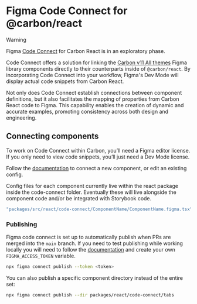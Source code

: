 # Figma Code Connect for @carbon/react

> [!WARNING]  
> Figma [Code Connect](https://github.com/figma/code-connect) for Carbon React
> is in an exploratory phase.

Code Connect offers a solution for linking the
[Carbon v11 All themes](https://carbondesignsystem.com/designing/kits/figma/)
Figma library components directly to their counterparts inside of
`@carbon/react`. By incorporating Code Connect into your workflow, Figma's Dev
Mode will display actual code snippets from Carbon React.

Not only does Code Connect establish connections between component definitions,
but it also facilitates the mapping of properties from Carbon React code to
Figma. This capability enables the creation of dynamic and accurate examples,
promoting consistency across both design and engineering.

## Connecting components

To work on Code Connect within Carbon, you’ll need a Figma editor license. If
you only need to view code snippets, you’ll just need a Dev Mode license.

Follow the
[documentation](https://github.com/figma/code-connect/blob/main/cli/README.md#basic-setup)
to connect a new component, or edit an existing config.

Config files for each component currently live within the react package inside
the code-connect folder. Eventually these will live alongside the component code
and/or be integrated with Storybook code.

```sh
"packages/src/react/code-connect/ComponentName/ComponentName.figma.tsx"
```

### Publishing

Figma code connect is set up to automatically publish when PRs are merged into
the `main` branch. If you need to test publishing while working locally you will
need to follow the
[documentation](https://github.com/figma/code-connect/blob/main/cli/README.md#publishing)
and create your own `FIGMA_ACCESS_TOKEN` variable.

```sh
npx figma connect publish --token <token>
```

You can also publish a specific component directory instead of the entire set:

```sh
npx figma connect publish --dir packages/react/code-connect/tabs
```
